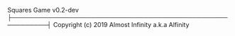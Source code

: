 Squares Game v0.2-dev
├──────────────────────────────────────────────────────────┤
Copyright (c) 2019 Almost Infinity a.k.a Alfinity